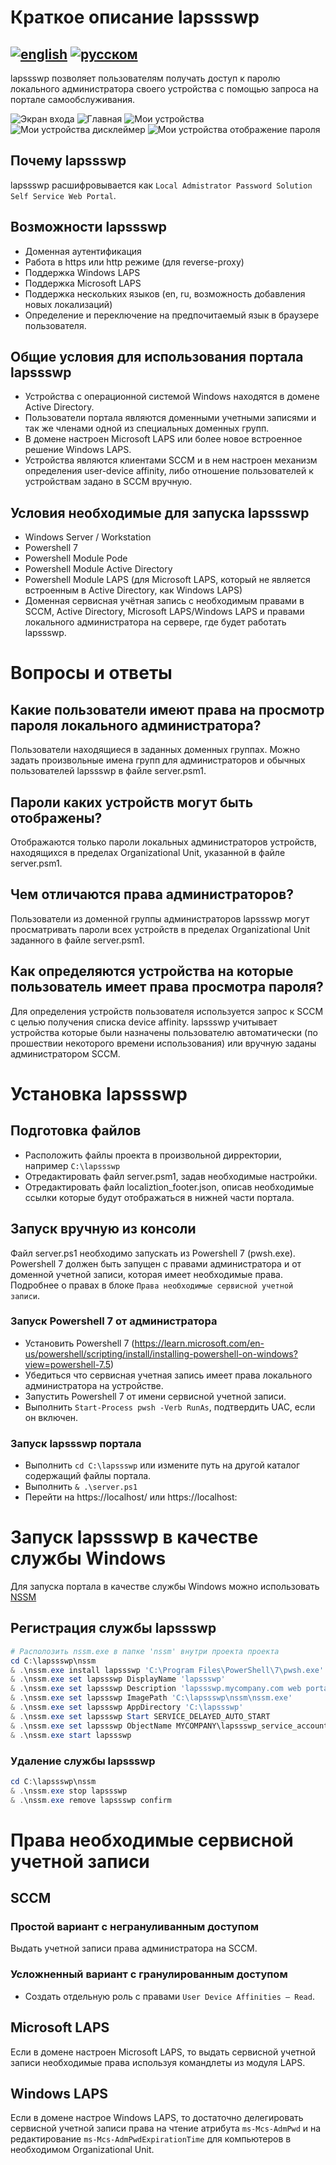 # Краткое описание lapssswp
[![english](https://img.shields.io/badge/read_in-english-blue.svg)](README.md)
[![русском](https://img.shields.io/badge/%D1%87%D0%B8%D1%82%D0%B0%D1%82%D1%8C_%D0%BD%D0%B0-%D1%80%D1%83%D1%81%D1%81%D0%BA%D0%BE%D0%BC-lightblue.svg)](README.ru-RU.md)  
---
lapssswp позволяет пользователям получать доступ к паролю локального администратора своего устройства с помощью запроса на портале самообслуживания.

![Экран входа](./demo_images/logonscreen_ru.png?raw=true "Экран входа")
![Главная](./demo_images/main_page_ru.png?raw=true "Главная")
![Мои устройства](./demo_images/my_devices_ru.png?raw=true "Мои устройства")
![Мои устройства дисклеймер](./demo_images/my_devices_show_disclaymer_ru.png?raw=true "Мои устройства дисклеймер")
![Мои устройства отображение пароля](./demo_images/my_devices_show_display_ru.png?raw=true "Мои устройства отображение пароля")

## Почему lapssswp
lapssswp расшифровывается как `Local Admistrator Password Solution Self Service Web Portal`. 

## Возможности lapssswp
- Доменная аутентификация
- Работа в https или http режиме (для reverse-proxy) 
- Поддержка Windows LAPS
- Поддержка Microsoft LAPS
- Поддержка нескольких языков (en, ru, возможность добавления новых локализаций)
- Определение и переключение на предпочитаемый язык в браузере пользователя.

## Общие условия для использования портала lapssswp
- Устройства с операционной системой Windows находятся в домене Active Directory. 
- Пользователи портала являются доменными учетными записями и так же членами одной из специальных доменных групп. 
- В домене настроен Microsoft LAPS или более новое встроенное решение Windows LAPS.
- Устройства являются клиентами SCCM и в нем настроен механизм определения user-device affinity, либо отношение пользователей к устройствам задано в SCCM вручную.

## Условия необходимые для запуска lapssswp
- Windows Server / Workstation
- Powershell 7
- Powershell Module Pode
- Powershell Module Active Directory
- Powershell Module LAPS (для Microsoft LAPS, который не является встроенным в Active Directory, как Windows LAPS)
- Доменная сервисная учётная запись с необходимым правами в SCCM, Active Directory, Microsoft LAPS/Windows LAPS и правами локального администратора на сервере, где будет работать lapssswp. 

# Вопросы и ответы
## Какие пользователи имеют права на просмотр пароля локального администратора? 
Пользователи находящиеся в заданных доменных группах. Можно задать произвольные имена групп для администраторов и обычных пользователей lapssswp в файле server.psm1.

## Пароли каких устройств могут быть отображены? 
Отображаются только пароли локальных администраторов устройств, находящихся в пределах Organizational Unit, указанной в файле server.psm1. 

## Чем отличаются права администраторов? 
Пользователи из доменной группы администраторов lapssswp могут просматривать пароли всех устройств в пределах Organizational Unit заданного в файле server.psm1.

## Как определяются устройства на которые пользователь имеет права просмотра пароля?
Для определения устройств пользователя используется запрос к SCCM с целью получения списка device affinity.
lapssswp учитывает устройства которые были назначены пользователю автоматически (по прошествии некоторого времени использования) или вручную заданы администратором SCCM.

# Установка lapssswp
## Подготовка файлов
- Расположить файлы проекта в произвольной дирректории, например  `C:\lapssswp`
- Отредактировать файл server.psm1, задав необходимые настройки.
- Отредактировать файл localiztion_footer.json, описав необходимые ссылки которые будут отображаться в нижней части портала.
## Запуск вручную из консоли
Файл server.ps1 необходимо запускать из Powershell 7 (pwsh.exe).
Powershell 7 должен быть запущен с правами администратора и от доменной учетной записи, которая имеет необходимые права. Подробнее о правах в блоке `Права необходимые сервисной учетной записи`.
### Запуск Powershell 7 от администратора
- Установить Powershell 7 (https://learn.microsoft.com/en-us/powershell/scripting/install/installing-powershell-on-windows?view=powershell-7.5)
- Убедиться что сервисная учетная запись имеет права локального администратора на устройстве.
- Запустить Powershell 7 от имени сервисной учетной записи.
- Выполнить `Start-Process pwsh -Verb RunAs`, подтвердить UAC, если он включен.
### Запуск lapssswp портала
- Выполнить `cd C:\lapssswp` или измените путь на другой каталог содержащий файлы портала.
- Выполнить `& .\server.ps1`
- Перейти на https://localhost/ или https://localhost:<port>

# Запуск lapssswp в качестве службы Windows
Для запуска портала в качестве службы Windows можно использовать [NSSM](https://nssm.cc/)
## Регистрация службы lapssswp
```Powershell
# Располозить nssm.exe в папке 'nssm' внутри проекта проекта
cd C:\lapssswp\nssm
& .\nssm.exe install lapssswp 'C:\Program Files\PowerShell\7\pwsh.exe' '-File .\server.ps1'
& .\nssm.exe set lapssswp DisplayName 'lapssswp'
& .\nssm.exe set lapssswp Description 'lapssswp.mycompany.com web portal. Written on Powershell web framework Pode. Service is installed using NSSM.'
& .\nssm.exe set lapssswp ImagePath 'C:\lapssswp\nssm\nssm.exe'
& .\nssm.exe set lapssswp AppDirectory 'C:\lapssswp'
& .\nssm.exe set lapssswp Start SERVICE_DELAYED_AUTO_START
& .\nssm.exe set lapssswp ObjectName MYCOMPANY\lapssswp_service_account <lapssswp_service_account_password>
& .\nssm.exe start lapssswp
```
### Удаление службы lapssswp
```Powershell
cd C:\lapssswp\nssm
& .\nssm.exe stop lapssswp
& .\nssm.exe remove lapssswp confirm
```

# Права необходимые сервисной учетной записи
## SCCM
### Простой вариант с негрануливанным доступом
Выдать учетной записи права администратора на SCCM.
### Усложненный вариант с гранулированным доступом
- Создать отдельную роль с правами `User Device Affinities – Read`.
## Microsoft LAPS
Если в домене настроен Microsoft LAPS, то выдать сервисной учетной записи необходимые права используя командлеты из модуля LAPS.
## Windows LAPS
Если в домене настрое Windows LAPS, то достаточно делегировать сервисной учетной записи права на чтение атрибута `ms-Mcs-AdmPwd` и на редактирование `ms-Mcs-AdmPwdExpirationTime` для компьютеров в необходимом Organizational Unit.